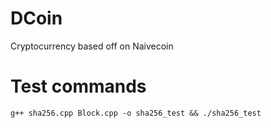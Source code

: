 # DCoin
Cryptocurrency based off on Naivecoin

# Test commands
`g++ sha256.cpp Block.cpp -o sha256_test && ./sha256_test`
